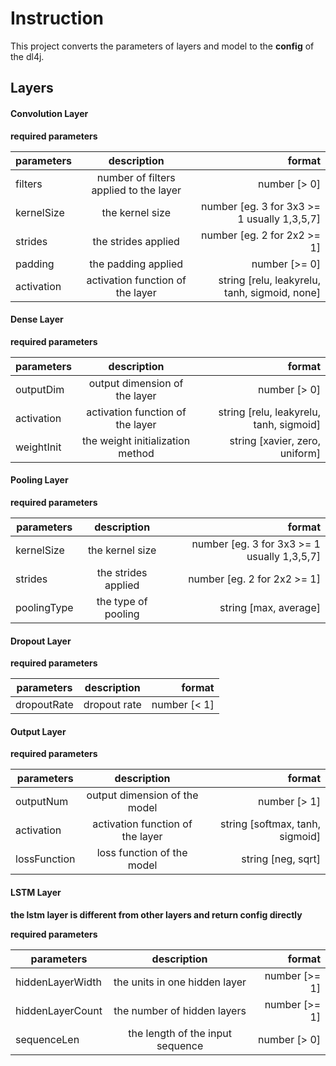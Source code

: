 # Instruction
This project converts the parameters of layers and model to the **config** of the dl4j.

## Layers

#### Convolution Layer
**required parameters**   

| parameters | description | format |  
| ---------- | :-------: | ----: |  
| filters    | number of filters applied to the layer | number [> 0] |  
| kernelSize | the kernel size  | number [eg. 3 for 3x3 >= 1 usually 1,3,5,7]|  
| strides | the strides applied  | number [eg. 2 for 2x2 >= 1] |  
| padding |  the padding applied  | number [>= 0] |
| activation | activation function of the layer  | string [relu, leakyrelu, tanh, sigmoid, none]| 

#### Dense Layer
**required parameters**   

| parameters | description | format |  
| ---------- | :-------: | ----: |  
| outputDim  | output dimension of the layer | number [> 0] |  
| activation | activation function of the layer  | string [relu, leakyrelu, tanh, sigmoid]|  
| weightInit | the weight initialization method  |string [xavier, zero, uniform] |  

#### Pooling Layer
**required parameters**   

| parameters | description | format |  
| ---------- | :-------: | ----: |  
| kernelSize | the kernel size  | number [eg. 3 for 3x3 >= 1 usually 1,3,5,7]|  
| strides | the strides applied  | number [eg. 2 for 2x2 >= 1] |  
| poolingType | the type of pooling | string [max, average]

#### Dropout Layer
**required parameters**   

| parameters | description | format |  
| ---------- | :-------: | ----: |  
| dropoutRate | dropout rate | number [< 1]|  

#### Output Layer
**required parameters**   

| parameters | description | format |  
| ---------- | :-------: | ----: |  
| outputNum | output dimension of the model | number [> 1]|
| activation | activation function of the layer | string [softmax, tanh, sigmoid] |
| lossFunction | loss function of the model | string [neg, sqrt]|


#### LSTM Layer

**the lstm layer is different from other layers and return config directly**  
    
**required parameters**   

| parameters | description | format |  
| ---------- | :-------: | ----: |  
| hiddenLayerWidth | the units in one hidden layer | number [>= 1] |
| hiddenLayerCount | the number of hidden layers | number [>= 1] |
| sequenceLen | the length of the input sequence | number [> 0] |
